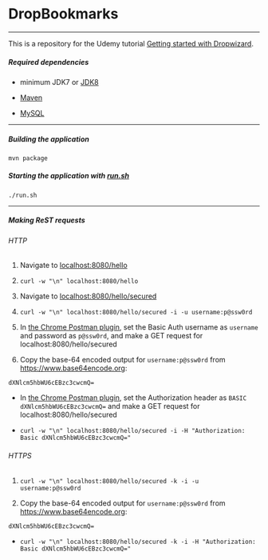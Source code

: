 DropBookmarks
=============

---

This is a repository for the Udemy tutorial [Getting started with Dropwizard](https://www.udemy.com/getting-started-with-dropwizard "Getting started with Dropwizard").

##### Required dependencies

 - minimum JDK7 or [JDK8](http://www.oracle.com/technetwork/java/javase/downloads/jdk8-downloads-2133151.html "Java SE Development Kit 8 Downloads")

 - [Maven](https://maven.apache.org/install.html "Installing Apache Maven")

 - [MySQL](https://dev.mysql.com/doc/refman/5.7/en/installing.html "Installing and Upgrading MySQL")
 
 ---

##### Building the application

```
mvn package
```

##### Starting the application with [run.sh](run.sh)

```
./run.sh
```

---

##### Making ReST requests

###### HTTP

1. Navigate to [localhost:8080/hello](http://localhost:8080/hello)

2. `curl -w "\n" localhost:8080/hello`

3. Navigate to [localhost:8080/hello/secured](http://localhost:8080/hello/secured)

4. `curl -w "\n" localhost:8080/hello/secured -i -u username:p@ssw0rd`
 
5. In [the Chrome Postman plugin](https://chrome.google.com/webstore/detail/postman/fhbjgbiflinjbdggehcddcbncdddomop?hl=en), set the Basic Auth username as `username` and password as `p@ssw0rd`, and make a GET request for localhost:8080/hello/secured

6. Copy the base-64 encoded output for `username:p@ssw0rd` from https://www.base64encode.org:

```
dXNlcm5hbWU6cEBzc3cwcmQ=
```

 - In [the Chrome Postman plugin](https://chrome.google.com/webstore/detail/postman/fhbjgbiflinjbdggehcddcbncdddomop?hl=en), set the Authorization header as `BASIC dXNlcm5hbWU6cEBzc3cwcmQ=` and make a GET request for localhost:8080/hello/secured

 - `curl -w "\n" localhost:8080/hello/secured -i -H "Authorization: Basic dXNlcm5hbWU6cEBzc3cwcmQ="`
 

###### HTTPS

1. `curl -w "\n" localhost:8080/hello/secured -k -i -u username:p@ssw0rd`

2. Copy the base-64 encoded output for `username:p@ssw0rd` from https://www.base64encode.org:

```
dXNlcm5hbWU6cEBzc3cwcmQ=
```

 - `curl -w "\n" localhost:8080/hello/secured -k -i -H "Authorization: Basic dXNlcm5hbWU6cEBzc3cwcmQ="`
 
